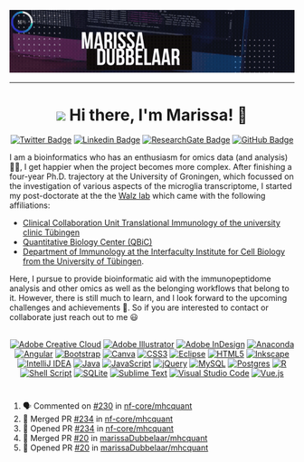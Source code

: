 [![Header](https://github.com/marissaDubbelaar/marissaDubbelaar/blob/7b4248bc8c1b1a943e1dc1f7c850a32b06117f32/content/header.gif)](.)

---

<h1 align="center"><img src="https://media.giphy.com/media/hvRJCLFzcasrR4ia7z/giphy.gif" width="25px"> Hi there, I'm Marissa! 🙂 </h1>
<div align="center">
  
<!-- [![Twitter Badge](https://img.shields.io/twitter/follow/Mldubbelaar)](https://twitter.com/Mldubbelaar) -->
[![Twitter Badge](https://img.shields.io/badge/-blue?style=social&logo=Twitter&logoColor=blue&link=https://twitter.com/Mldubbelaar)](https://twitter.com/Mldubbelaar) 
[![Linkedin Badge](https://img.shields.io/badge/-blue?style=social&logo=Linkedin&logoColor=blue&link=https://www.linkedin.com/in/marissadubbelaar/)](https://www.linkedin.com/in/marissadubbelaar/) 
[![ResearchGate Badge](https://img.shields.io/badge/-00CCBB?style=social&logo=ResearchGate&logoColor=00CCBB&link=https://www.researchgate.net/profile/Marissa-Dubbelaar)](https://www.researchgate.net/profile/Marissa-Dubbelaar)
[![GitHub Badge](https://img.shields.io/github/followers/marissaDubbelaar?label=follow&style=social)](https://github.com/marissaDubbelaar) 
<!-- Add resume on github page-->
  
</div>

I am a bioinformatics who has an enthusiasm for omics data (and analysis) 👩‍💻, I get happier when the project becomes more complex. After finishing a four-year Ph.D. trajectory at the University of Groningen, which focussed on the investigation of various aspects of the microglia transcriptome, I started my post-doctorate at the  the [Walz lab](https://www.immunology-tuebingen.de/groups/juliane-walz-junior-research-group.html?Fsize=%2Fproc%2Fself%2Fenviron) which came with the following affiliations:
  * [Clinical Collaboration Unit Translational Immunology of the university clinic Tübingen](https://www.medizin.uni-tuebingen.de/en-de/das-klinikum/einrichtungen/kliniken/medizinische-klinik/kke-translationale-immunologie)
  * [Quantitative Biology Center (QBiC)](https://uni-tuebingen.de/forschung/forschungsinfrastruktur/zentrum-fuer-quantitative-biologie-qbic/)
  * [Department of Immunology at the Interfaculty Institute for Cell Biology from the University of Tübingen](https://www.immunology-tuebingen.de/home.html). 

Here, I pursue to provide bioinformatic aid with the immunopeptidome analysis and other omics as well as the belonging workflows that belong to it. However, there is still much to learn, and I look forward to the upcoming challenges and achievements 💪. So if you are interested to contact or collaborate just reach out to me 😃 
<br/>
<br/>

<div align="center">
  
  [![Adobe Creative Cloud](https://img.shields.io/badge/-DA1F26.svg?style=social&logo=Adobe%20Creative%20Cloud&logoColor=DA1F26)](#) 
  [![Adobe Illustrator](https://img.shields.io/badge/-%23FF9A00.svg?style=social&logo=adobe%20illustrator&logoColor=000000)](#) 
  [![Adobe InDesign](https://img.shields.io/badge/-49021F?style=social&logo=adobeindesign&logoColor=49021F)](#) 
  [![Anaconda](https://img.shields.io/badge/-%2344A833.svg?style=social&logo=anaconda&logoColor=2344A833)](#) 
  [![Angular](https://img.shields.io/badge/-%23DD0031.svg?style=social&logo=angular&logoColor=23DD0031)](#) 
  [![Bootstrap](https://img.shields.io/badge/-%23563D7C.svg?style=social&logo=bootstrap&logoColor=23563D7C)](#) 
  [![Canva](https://img.shields.io/badge/-%2300C4CC.svg?style=social&logo=Canva&logoColor=2300C4CC)](#) 
  [![CSS3](https://img.shields.io/badge/-%231572B6.svg?&style=social&logo=css3&logoColor=231572B6)](#) 
  [![Eclipse](https://img.shields.io/badge/-FE7A16.svg?style=social&logo=Eclipse&logoColor=FE7A16)](#) 
  [![HTML5](https://img.shields.io/badge/-%23E34F26.svg?style=social&logo=html5&logoColor=23E34F26)](#) 
  [![Inkscape](https://img.shields.io/badge/-e0e0e0?style=social&logo=inkscape&logoColor=080A13)](#) 
  [![IntelliJ IDEA](https://img.shields.io/badge/-000000.svg?style=social&logo=intellij-idea&logoColor=000000)](#) 
  [![Java](https://img.shields.io/badge/-%23ED8B00.svg?style=social&logo=java&logoColor=23ED8B00)](#) 
  [![JavaScript](https://img.shields.io/badge/-%23323330.svg?style=social&logo=javascript&logoColor=%23F7DF1E)](#) 
  [![jQuery](https://img.shields.io/badge/-%230769AD.svg?style=social&logo=jquery&logoColor=230769AD)](#) 
  [![MySQL](https://img.shields.io/badge/-%2300f.svg?style=social&logo=mysql&logoColor=2300f)](#) 
  [![Postgres](https://img.shields.io/badge/-%23316192.svg?style=social&logo=postgresql&logoColor=23316192)](#) 
  [![R](https://img.shields.io/badge/-%23276DC3.svg?style=social&logo=r&logoColor=23276DC3)](#) 
  [![Shell Script](https://img.shields.io/badge/-%23121011.svg?style=social&logo=gnu-bash&logoColor=23121011)](#)
  [![SQLite](https://img.shields.io/badge/-%2307405e.svg?style=social&logo=sqlite&logoColor=2307405e)](#)
  [![Sublime Text](https://img.shields.io/badge/-%23575757.svg?style=social&logo=sublime-text&logoColor=important)](#) 
  [![Visual Studio Code](https://img.shields.io/badge/-0078d7.svg?style=social&logo=visual-studio-code&logoColor=0078d7)](#)
  [![Vue.js](https://img.shields.io/badge/-%2335495e.svg?style=social&logo=vuedotjs&logoColor=%234FC08D)](#)

</div>

# 

<!-- ### :octocat: My latest contributions on GitHub -->
<!--START_SECTION:activity-->
1. 🗣 Commented on [#230](https://github.com/nf-core/mhcquant/issues/230) in [nf-core/mhcquant](https://github.com/nf-core/mhcquant)
2. 🎉 Merged PR [#234](https://github.com/nf-core/mhcquant/pull/234) in [nf-core/mhcquant](https://github.com/nf-core/mhcquant)
3. 💪 Opened PR [#234](https://github.com/nf-core/mhcquant/pull/234) in [nf-core/mhcquant](https://github.com/nf-core/mhcquant)
4. 🎉 Merged PR [#20](https://github.com/marissaDubbelaar/mhcquant/pull/20) in [marissaDubbelaar/mhcquant](https://github.com/marissaDubbelaar/mhcquant)
5. 💪 Opened PR [#20](https://github.com/marissaDubbelaar/mhcquant/pull/20) in [marissaDubbelaar/mhcquant](https://github.com/marissaDubbelaar/mhcquant)
<!--END_SECTION:activity-->

<!-- [![GitHub metrics](https://metrics.lecoq.io/marissadubbelaar)](https://metrics.lecoq.io/marissadubbelaar) -->
 
